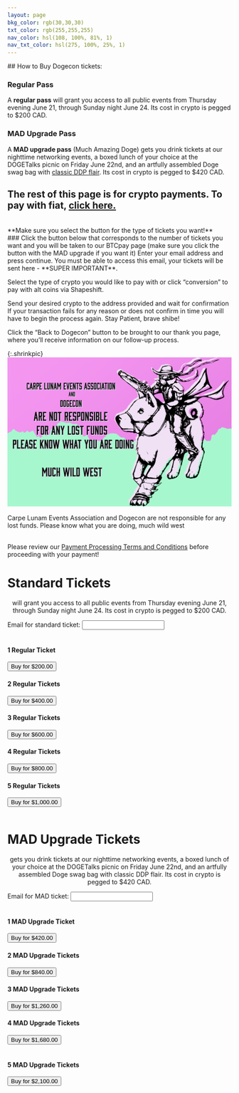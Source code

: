 ```yaml
---
layout: page
bkg_color: rgb(30,30,30)
txt_color: rgb(255,255,255)
nav_color: hsl(108, 100%, 81%, 1)
nav_txt_color: hsl(275, 100%, 25%, 1)
---
```

<a name="mobile">
## How to Buy Dogecon tickets:

### Regular Pass
A **regular pass** will grant you access to all public events from Thursday evening June 21, through Sunday night June 24. Its cost in crypto is pegged to $200 CAD.

### MAD Upgrade Pass
A **MAD upgrade pass** (Much Amazing Doge) gets you drink tickets at our nighttime networking events, a boxed lunch of your choice at the DOGETalks picnic on Friday June 22nd, and an artfully assembled Doge swag bag with <a href="http://www.theddp.com" target="_black">classic DDP flair</a>. Its cost in crypto is pegged to $420 CAD.

## The rest of this page is for crypto payments. To pay with fiat, <a target="_blank" href="https://whova.com/portal/registration/dogec_201806/">click here.</a>

<br />
**Make sure you select the button for the type of tickets you want!**
<br />
### Click the button below that corresponds to the number of tickets you want and you will be taken to our BTCpay page (make sure you click the button with the MAD upgrade if you want it)
Enter your email address and press continue. You must be able to access this email, your tickets will be sent here - **SUPER IMPORTANT**.

Select the type of crypto you would like to pay with or click “conversion” to pay with alt coins via Shapeshift.

Send your desired crypto to the address provided and wait for confirmation
If your transaction fails for any reason or does not confirm in time you will have to begin the process again. Stay Patient, brave shibe!

Click the “Back to Dogecon” button to be brought to our thank you page, where you’ll receive information on our follow-up process.

{:.shrinkpic}
![Much Dogecon Drawing](/images/ticketWarning.png)
  <figcaption>Carpe Lunam Events Association and Dogecon are not responsible for any lost funds. Please know what you are doing, much wild west</figcaption>

<br>

Please review our <a href="/mainpages/ticketTermsConditions" target="_blank">Payment Processing Terms and Conditions</a> before proceeding with your payment!



<h1>Standard Tickets</h1>
<p style="text-align: center;">will grant you access to all public events from Thursday evening June 21, through Sunday night June 24. Its cost in crypto is pegged to $200 CAD.</p>

<form method="post" action="https://btcpay.stufftech.io/apps/7nExDVMVo6t7t6uanbdF5fQBxmDy8ZouXLtySQrsE4XX/pos">    
    <div>Email for standard ticket: <input class="blackText" type="email" name="email" required></div>
    <br>
    <div class="row tickets">
        <div class="col-sm-4 mb-3">
            <h4>1 Regular Ticket</h4>
            <button type="submit" name="choiceKey" class="btn btn-primary" value="1 Regular Ticket">Buy for $200.00</button>
        </div>
        <div class="col-sm-4 mb-3">
            <h4>2 Regular Tickets</h4>
            <button type="submit" name="choiceKey" class="btn btn-primary" value="2 Regular Tickets">Buy for $400.00</button>
        </div>
        <div class="col-sm-4 mb-3">
            <h4>3 Regular Tickets</h4>
            <button type="submit" name="choiceKey" class="btn btn-primary" value="3 Regular Tickets">Buy for $600.00</button>
        </div>
        <div class="col-sm-4 mb-3">
            <h4>4 Regular Tickets</h4>
            <button type="submit" name="choiceKey" class="btn btn-primary" value="4 Regular Tickets">Buy for $800.00</button>
        </div>
        <div class="col-sm-4 mb-3">
            <h4>5 Regular Tickets</h4>
            <button type="submit" name="choiceKey" class="btn btn-primary" value="5 Regular Tickets">Buy for $1,000.00</button>
        </div>
    </div>
</form>

<br>

<h1>MAD Upgrade Tickets</h1>
<p style="text-align: center;">gets you drink tickets at our nighttime networking events, a boxed lunch of your choice at the DOGETalks picnic on Friday June 22nd, and an artfully assembled Doge swag bag with classic DDP flair. Its cost in crypto is pegged to $420 CAD.</p>

<form method="post" action="https://btcpay.stufftech.io/apps/7nExDVMVo6t7t6uanbdF5fQBxmDy8ZouXLtySQrsE4XX/pos">    
    <div>Email for MAD ticket: <input class="blackText" type="email" name="email" required></div>
    <br>
    <div class="row tickets">
        <div class="col-sm-4 mb-3">
            <h4>1 MAD Upgrade Ticket</h4>
             <button type="submit" name="choiceKey" class="btn btn-primary" value="1 MAD Upgrade Ticket">Buy for $420.00</button>
            </div>
        <div class="col-sm-4 mb-3">
            <h4>2 MAD Upgrade Tickets</h4>
             <button type="submit" name="choiceKey" class="btn btn-primary" value="2 MAD Upgrade Tickets">Buy for $840.00</button>
        </div>
        <div class="col-sm-4 mb-3">
            <h4>3 MAD Upgrade Tickets</h4>
             <button type="submit" name="choiceKey" class="btn btn-primary" value="3 MAD Upgrade Tickets">Buy for $1,260.00</button>
        </div>
        <div class="col-sm-4 mb-3">
            <h4>4 MAD Upgrade Tickets</h4>
             <button type="submit" name="choiceKey" class="btn btn-primary" value="4 MAD Upgrade Tickets">Buy for $1,680.00</button>
        </div>
        <br/>
        <div class="col-sm-4 mb-3">
            <h4>5 MAD Upgrade Tickets</h4>
            <button type="submit" name="choiceKey" class="btn btn-primary" value="5 MAD Upgrade Tickets">Buy for $2,100.00</button>
        </div>
    </div>
</form>


